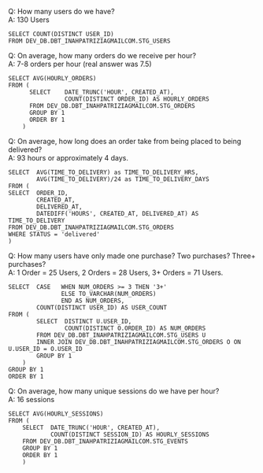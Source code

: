 Q: How many users do we have?  
A: 130 Users

    SELECT COUNT(DISTINCT USER_ID)
    FROM DEV_DB.DBT_INAHPATRIZIAGMAILCOM.STG_USERS

Q: On average, how many orders do we receive per hour?  
A: 7-8 orders per hour (real answer was 7.5)

    SELECT AVG(HOURLY_ORDERS)
    FROM (
	      SELECT	DATE_TRUNC('HOUR', CREATED_AT), 
				    COUNT(DISTINCT ORDER_ID) AS HOURLY_ORDERS
	      FROM DEV_DB.DBT_INAHPATRIZIAGMAILCOM.STG_ORDERS
	      GROUP BY 1
	      ORDER BY 1
		)

Q: On average, how long does an order take from being placed to being delivered?  
A: 93 hours or approximately 4 days. 

    SELECT 	AVG(TIME_TO_DELIVERY) as TIME_TO_DELIVERY_HRS, 
		    AVG(TIME_TO_DELIVERY)/24 as TIME_TO_DELIVERY_DAYS
    FROM (
    SELECT 	ORDER_ID, 
		    CREATED_AT, 
		    DELIVERED_AT, 
		    DATEDIFF('HOURS', CREATED_AT, DELIVERED_AT) AS TIME_TO_DELIVERY
    FROM DEV_DB.DBT_INAHPATRIZIAGMAILCOM.STG_ORDERS
    WHERE STATUS = 'delivered'
    )

 Q: How many users have only made one purchase? Two purchases? Three+ purchases?  
 A: 1 Order = 25 Users, 2 Orders = 28 Users, 3+ Orders = 71 Users. 

    SELECT 	CASE   WHEN NUM_ORDERS >= 3 THEN '3+'
				   ELSE TO_VARCHAR(NUM_ORDERS) 
				   END AS NUM_ORDERS,
		    COUNT(DISTINCT USER_ID) AS USER_COUNT
    FROM (
		    SELECT  DISTINCT U.USER_ID,
				    COUNT(DISTINCT O.ORDER_ID) AS NUM_ORDERS
		    FROM DEV_DB.DBT_INAHPATRIZIAGMAILCOM.STG_USERS U
		    INNER JOIN DEV_DB.DBT_INAHPATRIZIAGMAILCOM.STG_ORDERS O ON U.USER_ID = O.USER_ID
		    GROUP BY 1
	    )
    GROUP BY 1
    ORDER BY 1

  
Q: On average, how many unique sessions do we have per hour?  
 A: 16 sessions

    SELECT AVG(HOURLY_SESSIONS)
    FROM (
	    SELECT 	DATE_TRUNC('HOUR', CREATED_AT), 
			    COUNT(DISTINCT SESSION_ID) AS HOURLY_SESSIONS
	    FROM DEV_DB.DBT_INAHPATRIZIAGMAILCOM.STG_EVENTS
	    GROUP BY 1
	    ORDER BY 1
	    )

